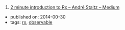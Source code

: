 1. [2 minute introduction to Rx – André Staltz – Medium](https://medium.com/@andrestaltz/2-minute-introduction-to-rx-24c8ca793877)
  * published on: 2014-00-30
  * tags: [rx](tags/rx.md), [observable](tags/observable.md)
